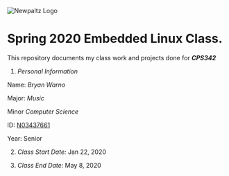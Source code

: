 ![Newpaltz Logo](http://www.newpaltz.edu/media/identity/logos/newpaltzlogo.jpg)

# Spring 2020 Embedded Linux Class.

This repository documents my class work and projects done for ***CPS342***

1. *Personal Information*

Name: *Bryan Warno*

Major: *Music*

Minor *Computer Science*

ID: [N03437661](https://github.com/N03437661)

Year: Senior

2. *Class Start Date:* Jan 22, 2020

3. *Class End Date:* May 8, 2020
